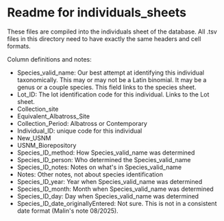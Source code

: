 # Readme for individuals_sheets

These files are compiled into the individuals sheet of the database. All .tsv files in this directory need to have exactly the same headers and cell formats.

Column definitions and notes:
* Species_valid_name: Our best attempt at identifying this individual taxonomically. This may or may not be a Latin binomial. It may be a genus or a couple species. This field links to the species sheet.
* Lot_ID: The lot identification code for this individual. Links to the Lot sheet.
* Collection_site
* Equivalent_Albatross_Site
* Collection_Period: Albatross or Contemporary
* Individual_ID: unique code for this individual
* New_USNM
* USNM_Biorepository
* Species_ID_method: How Species_valid_name was determined
* Species_ID_person: Who determined the Species_valid_name
* Species_ID_notes: Notes on what's in Species_valid_name
* Notes: Other notes, not about species identification
* Species_ID_year: Year when Species_valid_name was determined
* Species_ID_month: Month when Species_valid_name was determined
* Species_ID_day: Day when Species_valid_name was determined
* Species_ID_date_originallyEntered: Not sure. This is not in a consistent date format (Malin's note 08/2025).

